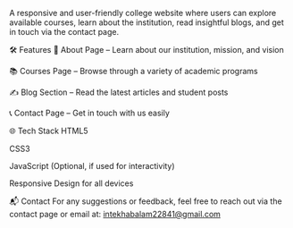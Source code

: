 A responsive and user-friendly college website where users can explore available courses, learn about the institution, read insightful blogs, and get in touch via the contact page.

🛠️ Features
🏫 About Page – Learn about our institution, mission, and vision

📚 Courses Page – Browse through a variety of academic programs

✍️ Blog Section – Read the latest articles and student posts

📞 Contact Page – Get in touch with us easily

🌐 Tech Stack
HTML5

CSS3

JavaScript (Optional, if used for interactivity)

Responsive Design for all devices





📬 Contact
For any suggestions or feedback, feel free to reach out via the contact page or email at: intekhabalam22841@gmail.com


